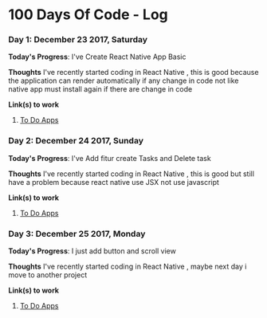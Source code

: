 # 100 Days Of Code - Log

### Day 1: December 23 2017, Saturday

**Today's Progress**: I've Create React Native App Basic

**Thoughts** I've recently started coding in React Native , this is good because the application can render automatically if any change in code not like native app must install again if there are change in code

**Link(s) to work**
1. [To Do Apps](https://github.com/ataufiq123/react-native-todos-app)

### Day 2: December 24 2017, Sunday

**Today's Progress**: I've Add fitur create Tasks and Delete task

**Thoughts** I've recently started coding in React Native , this is good but still have a problem because react native use JSX not use javascript

**Link(s) to work**
1. [To Do Apps](https://github.com/ataufiq123/react-native-todos-app)

### Day 3: December 25 2017, Monday

**Today's Progress**: I just add button and scroll view

**Thoughts** I've recently started coding in React Native , maybe next day i move to another project

**Link(s) to work**
1. [To Do Apps](https://github.com/ataufiq123/react-native-todos-app)
